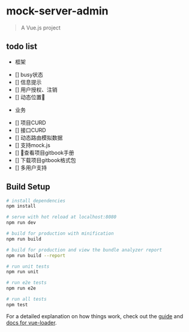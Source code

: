 # mock-server-admin

> A Vue.js project

## todo list

- 框架

* [] busy状态
* [] 信息提示
* [] 用户授权、注销
* [] 动态位置

- 业务

* [] 项目CURD
* [] 接口CURD
* [] 动态路由模拟数据
* [] 支持mock.js
* [] 查看项目gitbook手册
* [] 下载项目gitbook格式包
* [] 多用户支持

## Build Setup

``` bash
# install dependencies
npm install

# serve with hot reload at localhost:8080
npm run dev

# build for production with minification
npm run build

# build for production and view the bundle analyzer report
npm run build --report

# run unit tests
npm run unit

# run e2e tests
npm run e2e

# run all tests
npm test
```

For a detailed explanation on how things work, check out the [guide](http://vuejs-templates.github.io/webpack/) and [docs for vue-loader](http://vuejs.github.io/vue-loader).
